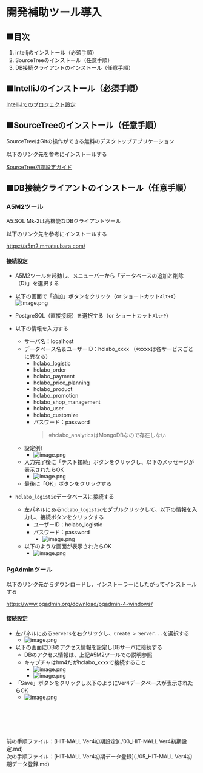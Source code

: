 # 開発補助ツール導入

## ■目次
1. intelljのインストール（必須手順）
2. SourceTreeのインストール（任意手順）
3. DB接続クライアントのインストール（任意手順）


## ■IntelliJのインストール（必須手順）

[IntelliJでのプロジェクト設定](./04/01_IntelliJでのプロジェクト設定.md)

## ■SourceTreeのインストール（任意手順）

SourceTreeはGitの操作ができる無料のデスクトップアプリケーション

以下のリンク先を参考にインストールする

[SourceTree初期設定ガイド](./04/02_SourceTree初期設定ガイド.md)


## ■DB接続クライアントのインストール（任意手順）

### A5M2ツール
A5:SQL Mk-2は高機能なDBクライアントツール

以下のリンク先を参考にインストールする

https://a5m2.mmatsubara.com/

#### 接続設定
* A5M2ツールを起動し、メニューバーから「データベースの追加と削除（D）」を選択する
* 以下の画面で「追加」ボタンをクリック（or ショートカット`Alt+A`）
  ![image.png](./images/6021352ea8b5fb0049fb4f89.png)
* PostgreSQL（直接接続）を選択する（or ショートカット`Alt+P`）
* 以下の情報を入力する
  * サーバ名：localhost
  * データベース名＆ユーザーID：hclabo_xxxx （※xxxxは各サービスごとに異なる）
    * hclabo_logistic
    * hclabo_order
    * hclabo_payment
    * hclabo_price_planning
    * hclabo_product
    * hclabo_promotion
    * hclabo_shop_management
    * hclabo_user  
    * hclabo_customize  
    * パスワード：password
      > ※hclabo_analyticsはMongoDBなので存在しない
  - 設定例）
    - ![image.png](./images/64269087a8b5fb0049080a53.png)
    
  * 入力完了後に「テスト接続」ボタンをクリックし、以下のメッセージが表示されたらOK
    - ![image.png](./images/6021361ba8b5fb0049fb4f90.png)
  * 最後に「OK」ボタンをクリックする

* `hclabo_logistic`データベースに接続する
  * 左パネルにある`hclabo_logistic`をダブルクリックして、以下の情報を入力し、接続ボタンをクリックする
    * ユーザーID：hclabo_logistic
    * パスワード：password
      - ![image.png](./images/60213886a8b5fb0049fb4f95.png)
  * 以下のような画面が表示されたらOK
      - ![image.png](./images/602138aba8b5fb0049fb4f96.png)

### PgAdminツール

以下のリンク先からダウンロードし、インストーラーにしたがってインストールする
  
https://www.pgadmin.org/download/pgadmin-4-windows/

#### 接続設定
* 左パネルにある`Servers`を右クリックし、`Create > Server...`を選択する
    - ![image.png](./images/602131b1a8b5fb0049fb4f82.png)
* 以下の画面にDBのアクセス情報を設定しDBサーバに接続する
  - DBのアクセス情報は、上記A5M2ツールでの説明参照
  - キャプチャはhm4だがhclabo_xxxxで接続すること
    - ![image.png](./images/60213319a8b5fb0049fb4f83.png)
    - ![image.png](./images/6021332da8b5fb0049fb4f84.png)
* 「Save」ボタンをクリックし以下のようにVer4データベースが表示されたらOK
    - ![image.png](./images/6021339ca8b5fb0049fb4f85.png)


<br><br>
---
前の手順ファイル：[HIT-MALL Ver4初期設定](./03_HIT-MALL Ver4初期設定.md)<br>
次の手順ファイル：[HIT-MALL Ver4初期データ登録](./05_HIT-MALL Ver4初期データ登録.md)


